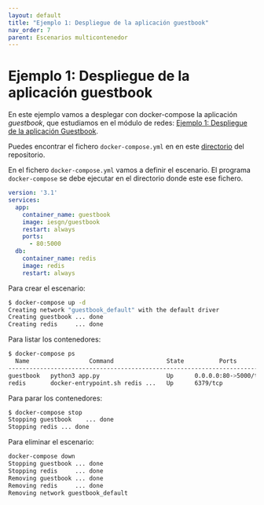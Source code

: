 ```yaml
---
layout: default
title: "Ejemplo 1: Despliegue de la aplicación guestbook"
nav_order: 7
parent: Escenarios multicontenedor
---
```

# Ejemplo 1: Despliegue de la aplicación guestbook

En este ejemplo vamos a desplegar con docker-compose la aplicación *guestbook*, que estudiamos en el módulo de redes: [Ejemplo 1: Despliegue de la aplicación Guestbook](../sesion3/guestbook.html).

Puedes encontrar el fichero `docker-compose.yml` en en este [directorio](https://github.com/josedom24/curso_docker_2022/tree/main/ejemplos/sesion4/ejemplo1) del repositorio. 

En el fichero `docker-compose.yml` vamos a definir el escenario. El programa `docker-compose` se debe ejecutar en el directorio donde este ese fichero. 

```yaml
version: '3.1'
services:
  app:
    container_name: guestbook
    image: iesgn/guestbook
    restart: always
    ports:
      - 80:5000
  db:
    container_name: redis
    image: redis
    restart: always
```

Para crear el escenario:

```bash
$ docker-compose up -d
Creating network "guestbook_default" with the default driver
Creating guestbook ... done
Creating redis     ... done
```

Para listar los contenedores:

```bash
$ docker-compose ps
  Name                 Command               State          Ports        
-------------------------------------------------------------------------
guestbook   python3 app.py                   Up      0.0.0.0:80->5000/tcp
redis       docker-entrypoint.sh redis ...   Up      6379/tcp            
```

Para parar los contenedores:

```bash
$ docker-compose stop 
Stopping guestbook    ... done
Stopping redis ... done
```

Para eliminar el escenario:

```bash
docker-compose down
Stopping guestbook ... done
Stopping redis     ... done
Removing guestbook ... done
Removing redis     ... done
Removing network guestbook_default
```



